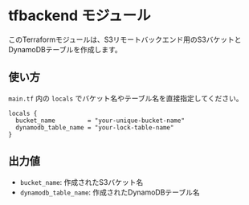 # tfbackend モジュール

このTerraformモジュールは、S3リモートバックエンド用のS3バケットとDynamoDBテーブルを作成します。

## 使い方
`main.tf` 内の `locals` でバケット名やテーブル名を直接指定してください。

```hcl
locals {
  bucket_name         = "your-unique-bucket-name"
  dynamodb_table_name = "your-lock-table-name"
}
```

## 出力値
- `bucket_name`: 作成されたS3バケット名
- `dynamodb_table_name`: 作成されたDynamoDBテーブル名 